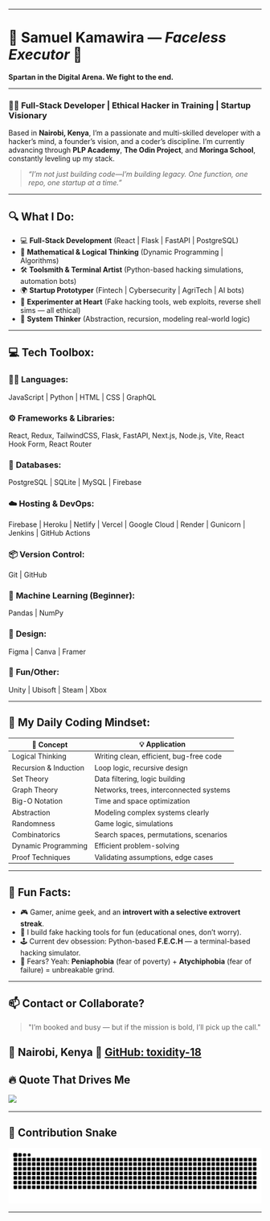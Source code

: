 

---

# 💫 Samuel Kamawira — *Faceless Executor* 💫

**Spartan in the Digital Arena. We fight to the end.**

---

### 👨‍💻 Full-Stack Developer | Ethical Hacker in Training | Startup Visionary

Based in **Nairobi, Kenya**, I’m a passionate and multi-skilled developer with a hacker’s mind, a founder’s vision, and a coder’s discipline. I’m currently advancing through **PLP Academy**, **The Odin Project**, and **Moringa School**, constantly leveling up my stack.

> *“I’m not just building code—I’m building legacy. One function, one repo, one startup at a time.”*

---

## 🔍 What I Do:

* 💻 **Full-Stack Development** (React | Flask | FastAPI | PostgreSQL)
* 🧠 **Mathematical & Logical Thinking** (Dynamic Programming | Algorithms)
* 🛠️ **Toolsmith & Terminal Artist** (Python-based hacking simulations, automation bots)
* 🌍 **Startup Prototyper** (Fintech | Cybersecurity | AgriTech | AI bots)
* 🧪 **Experimenter at Heart** (Fake hacking tools, web exploits, reverse shell sims — all ethical)
* 🧱 **System Thinker** (Abstraction, recursion, modeling real-world logic)

---

## 💻 Tech Toolbox:

### 👨‍💻 **Languages**:

JavaScript | Python | HTML | CSS | GraphQL

### ⚙️ **Frameworks & Libraries**:

React, Redux, TailwindCSS, Flask, FastAPI, Next.js, Node.js, Vite, React Hook Form, React Router

### 📡 **Databases**:

PostgreSQL | SQLite | MySQL | Firebase

### ☁️ **Hosting & DevOps**:

Firebase | Heroku | Netlify | Vercel | Google Cloud | Render | Gunicorn | Jenkins | GitHub Actions

### 📦 **Version Control**:

Git | GitHub

### 🧠 **Machine Learning** (Beginner):

Pandas | NumPy

### 🎨 **Design**:

Figma | Canva | Framer

### 🧪 **Fun/Other**:

Unity | Ubisoft | Steam | Xbox

---

## 🧠 My Daily Coding Mindset:

| 🧩 Concept            | 💡 Application                          |
| --------------------- | --------------------------------------- |
| Logical Thinking      | Writing clean, efficient, bug-free code |
| Recursion & Induction | Loop logic, recursive design            |
| Set Theory            | Data filtering, logic building          |
| Graph Theory          | Networks, trees, interconnected systems |
| Big-O Notation        | Time and space optimization             |
| Abstraction           | Modeling complex systems clearly        |
| Randomness            | Game logic, simulations                 |
| Combinatorics         | Search spaces, permutations, scenarios  |
| Dynamic Programming   | Efficient problem-solving               |
| Proof Techniques      | Validating assumptions, edge cases      |

---

## 💬 Fun Facts:

* 🎮 Gamer, anime geek, and an **introvert with a selective extrovert streak**.
* 🤖 I build fake hacking tools for fun (educational ones, don’t worry).
* 🕹️ Current dev obsession: Python-based **F.E.C.H** — a terminal-based hacking simulator.
* 🧠 Fears? Yeah: **Peniaphobia** (fear of poverty) + **Atychiphobia** (fear of failure) = unbreakable grind.

---

## 📫 Contact or Collaborate?

> "I’m booked and busy — but if the mission is bold, I’ll pick up the call."

📍 Nairobi, Kenya
🔗 [GitHub: toxidity-18](https://github.com/toxidity-18)
---

## 🔥 Quote That Drives Me

![](https://quotes-github-readme.vercel.app/api?type=horizontal\&theme=dark)

---

## 🐍 Contribution Snake

![Contribution Snake](https://github.com/toxidity-18/toxidity-18/blob/output/github-contribution-grid-snake-dark.svg)

---
